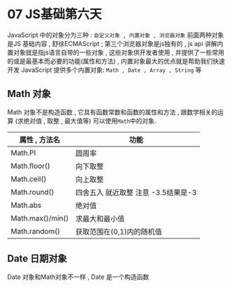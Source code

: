 # 07 JS基础第六天
JavaScript 中的对象分为三种 : `自定义对象 , 内置对象 , 浏览器对象`
前面两种对象是JS 基础内容 , 舒徐ECMAScript ; 
第三个浏览器对象是js独有的 , js api 讲解内置对象就是指js语言自带的一些对象 , 这些对象供开发者使用 , 并提供了一些常用的或是最基本而必要的功能(属性和方法) , 内置对象最大的优点就是帮助我们快速开发
JavaScript 提供多个内置对象: `Math , Date , Array , String` 等
## Math 对象
Math 对象不是构造函数 , 它具有函数常数和函数的属性和方法 , 跟数学相关的运算 (求绝对值 , 取整 , 最大值等) 可以使用`Math`中的对象.

|属性 , 方法名 | 功能|
|-|-|
|Math.PI|圆周率|
|Math.floor()|向下取整|
|Math.ceil()|向上取整|
|Math.round()|四舍五入 就近取整 注意 -3.5结果是-3|
|Math.abs|绝对值|
|Math.max()/min()|求最大和最小值|
|Math.random()|获取范围在(0,1)内的随机值|

## Date 日期对象
Date 对象和Math对象不一样 , Date 是一个构造函数